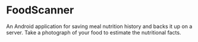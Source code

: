 # FoodScanner
An Android application for saving meal nutrition history and backs it up on a server.
Take a photograph of your food to estimate the nutritional facts.
